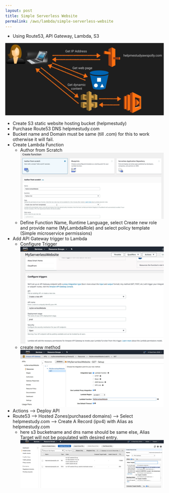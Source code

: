 ```yaml
---
layout: post
title: Simple Serverless Website
permalink: /aws/lambda/simple-serverless-website
---
```


- Using Route53, API Gateway, Lambda, S3

![simple-serverless-website](https://github.com/arpit04tripathi/files-cdn/raw/cdn/aws/serverless/simple-serverless-website.png)

- Create S3 static website hosting bucket (helpmestudy)
- Purchase Route53 DNS helpmestudy.com
- Bucket name and Domain must be same (till .com) for this to work otherwise it will fail.
- Create Lambda Function
    - Author from Scratch
    ![lambda-function-create](https://github.com/arpit04tripathi/files-cdn/raw/cdn/aws/serverless/lambda-function-create.png)
    - Define Function Name, Runtime Language, select Create new role and provide name (MyLambdaRole) and select policy template (Simple microservice permissions)
- Add API Gateway trigger to Lambda
    - Configure Trigger
    ![lambda-function-trigger.png](https://github.com/arpit04tripathi/files-cdn/raw/cdn/aws/serverless/lambda-function-trigger.png)
    - create new method
    ![lambda-function-method.png](https://github.com/arpit04tripathi/files-cdn/raw/cdn/aws/serverless/lambda-function-method.png)
- Actions --> Deploy API
- Route53 --> Hosted Zones(purchased domains) --> Select helpmestudy.com --> Create A Record (ipv4) with Alias as helpmestudy.com
    - here s3 bucketname and dns name should be same else, Alias Target will not be populated with desired entry.
    ![lambda-function-record.png](https://github.com/arpit04tripathi/files-cdn/raw/cdn/aws/serverless/lambda-function-record.png)
